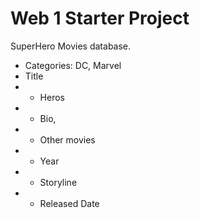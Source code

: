 # Web 1 Starter Project
SuperHero Movies database.
- Categories: DC, Marvel
- Title
- - Heros
- - Bio, 
- - Other movies
- - Year
- - Storyline
- - Released Date

